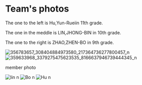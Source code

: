 Team's photos
====
The one to the left is Hu,Yun-Rueiin 11th grade.

The one in the meddle is LIN,JHONG-BIN in 10th grade.

The one to the right is ZHAO,ZHEN-BO in 9th grade.


![356783657_308404884973580_217364736277800457_n](https://github.com/kirkhu/WRO2023_Future-Engineers-Fire-On-All-Cylinders/assets/107915065/0603ba23-4b98-4390-bcd7-4adacd9885e1)
![359633968_3379275475623535_8166637946739444345_n](https://github.com/kirkhu/WRO2023_Future-Engineers-Fire-On-All-Cylinders/assets/107915065/e4d63ea5-f35c-42f2-821a-68822ed9b0db)

member photo

![lin n](https://github.com/kirkhu/WRO2023_Future-Engineers-Fire-On-All-Cylinders/assets/107915065/4017b9c1-c183-4058-b34a-32d9e502364d)
![ Bo n](https://github.com/kirkhu/WRO2023_Future-Engineers-Fire-On-All-Cylinders/assets/107915065/5c2abf44-f7f4-4d9a-a8cc-7e8320b608e5)
![Hu n](https://github.com/kirkhu/WRO2023_Future-Engineers-Fire-On-All-Cylinders/assets/107915065/6dce5565-4f9b-47be-88fb-8217dfe89cbb)


